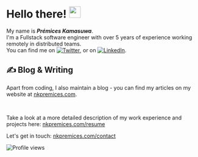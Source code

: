 # Hello there! <img src="https://raw.githubusercontent.com/MartinHeinz/MartinHeinz/master/wave.gif" width=30>

My name is ***Prémices Kamasuwa***. <br>
I'm a Fullstack software engineer with over 5 years of experience working remotely in distributed teams. <!--  currently employed at [Codeshift](https://codeshift.co/). --> <br> You can find me on [![Twitter][1.2]][1],  or on [![LinkedIn][3.2]][3].

## &#x270d; Blog & Writing

Apart from coding, I also maintain a blog - you can find my articles on my website at [nkpremices.com](https://nkpremices.com).

<!-- links to social media icons -->

<!-- icons with padding -->

[1.1]: http://i.imgur.com/tXSoThF.png (twitter icon with padding)
[2.1]: http://i.imgur.com/0o48UoR.png (github icon with padding)

<!-- icons without padding -->

[1.2]: http://i.imgur.com/wWzX9uB.png (twitter icon without padding)
[2.2]: http://i.imgur.com/9I6NRUm.png (github icon without padding)
[3.2]: https://raw.githubusercontent.com/MartinHeinz/MartinHeinz/master/linkedin-3-16.png (LinkedIn icon without padding)


<!-- links to your social media accounts -->

[1]: https://twitter.com/nkpremices
[2]: https://github.com/nkpremices
[3]: https://www.linkedin.com/in/prémices-kamasuwa-10766b155/


<!-- Resources -->
<!-- Icons: https://simpleicons.org/ -->
<!-- GitHub Stats: https://github.com/anuraghazra/github-readme-stats -->
<!-- Emojis: https://emojipedia.org/emoji/ -->
<!-- HTML Emojis: https://www.fileformat.info/index.htm -->
<!-- Shields: https://shields.io/ -->
<!-- Awesome GitHub Profile README: https://github.com/abhisheknaiidu/awesome-github-profile-readme -->

<!--  - I'm currently employed at [Codeshift.co](https://www.codeshift.co/) as a Fullstack software engineer and I'm open to new offers. <br> -->
<!--  - I’m currently working on [govolunteer.com](https://govolunteer.com/), [gonature.de](https://gonature.de/) and [vettrust.ch](https://vettrust.ch/)-->

<br>

Take a look at a more detailed description of my work experience and projects here: [nkpremices.com/resume](https://nkpremices.com/resume/) 

Let's get in touch: [nkpremices.com/contact](https://nkpremices.com/contact/)

![Profile views](https://gpvc.arturio.dev/nkpremices)

